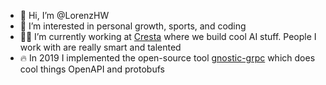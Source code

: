 - 👋 Hi, I’m @LorenzHW
- 👀 I’m interested in personal growth, sports, and coding
- 👨‍💻 I’m currently working at [Cresta](https://www.linkedin.com/company/cresta-inc) where we build cool AI stuff. People I work with are really smart and talented
- 🔥 In 2019 I implemented the open-source tool [gnostic-grpc](https://github.com/google/gnostic-grpc) which does cool things OpenAPI and protobufs 
